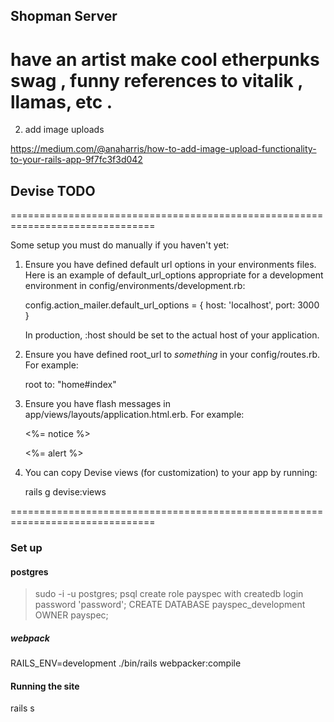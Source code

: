 

## Shopman Server



# have an artist make cool etherpunks swag , funny references to vitalik , llamas, etc .


2) add image uploads

https://medium.com/@anaharris/how-to-add-image-upload-functionality-to-your-rails-app-9f7fc3f3d042




## Devise TODO

===============================================================================

Some setup you must do manually if you haven't yet:

  1. Ensure you have defined default url options in your environments files. Here
     is an example of default_url_options appropriate for a development environment
     in config/environments/development.rb:

       config.action_mailer.default_url_options = { host: 'localhost', port: 3000 }

     In production, :host should be set to the actual host of your application.

  2. Ensure you have defined root_url to *something* in your config/routes.rb.
     For example:

       root to: "home#index"

  3. Ensure you have flash messages in app/views/layouts/application.html.erb.
     For example:

       <p class="notice"><%= notice %></p>
       <p class="alert"><%= alert %></p>

  4. You can copy Devise views (for customization) to your app by running:

       rails g devise:views

===============================================================================







### Set up

#### postgres
> sudo -i -u postgres;
> psql
> create role payspec with createdb login password 'password';
> CREATE DATABASE payspec_development OWNER payspec;


##### webpack
RAILS_ENV=development  ./bin/rails webpacker:compile


#### Running the site
rails s
